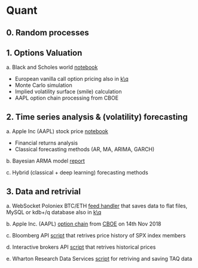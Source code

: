 # Quant

## 0. Random processes

## 1. Options Valuation

a. Black and Scholes world [notebook](https://github.com/0x3W/Quant/blob/master/Black-Scholes%20World.ipynb)
 - European vanilla call option pricing also in [k\q](https://github.com/0x3W/randomScripts/blob/master/useful.q)
 - Monte Carlo simulation 
 - Implied volatility surface (smile) calculation
 - AAPL option chain processing from CBOE
 
## 2. Time series analysis & (volatility) forecasting

a. Apple Inc (AAPL) stock price [notebook](https://github.com/0x3W/Quant/blob/master/Time-Series%20Forecasting.ipynb)
- Financial returns analysis
- Classical forecasting methods (AR, MA, ARIMA, GARCH)

b. Bayesian ARMA model [report](https://github.com/0x3W/MSc-Data-Science/blob/master/SDS/SDSII%20-%20Final%20Project%20-%201772953.pdf)

c. Hybrid (classical + deep learning) forecasting methods

 ## 3. Data and retrivial
 
a. WebSocket Poloniex BTC/ETH [feed handler](https://github.com/0x3W/Quant/blob/master/Poloniex-BTCETH-SQL-WebSocket-FeedHandler.py) that saves data to flat files, MySQL or kdb+/q database also in [k\q](https://github.com/0x3W/randomScripts/blob/master/useful.q) 

b. Apple Inc. (AAPL) [option chain](https://github.com/0x3W/Quant/blob/master/AAPL.dat) from [CBOE](http://www.cboe.com/delayedquote/quote-table) on 14th Nov 2018

c. Bloomberg API [script](https://github.com/0x3W/randomScripts/blob/master/BloombergAPI-SPXmembersHistData.py) that retrives price history of SPX index members

d. Interactive brokers API [script](https://github.com/0x3W/randomScripts/blob/master/IBapi-sample2.R) that retrives historical prices 

e. Wharton Research Data Services [script](https://github.com/0x3W/Quant/blob/master/WRDS.ipynb) for retriving and saving TAQ data
